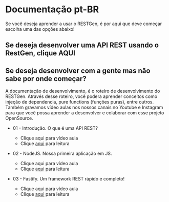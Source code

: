 # Documentação pt-BR

Se você deseja aprender a usar o RESTGen, é por aqui que deve começar escolha uma das opções abaixo!

## Se deseja desenvolver uma API REST usando o RestGen, clique AQUI

## Se deseja desenvolver com a gente mas não sabe por onde começar?
A documentação de desenvolvimento, é o roteiro de desenvolvimento do RESTGen. Através desse roteiro, você podera aprender conceitos como injeção de dependencia, pure functions (funções puras), entre outros. Também gravamos vídeo aulas nos nossos canais no Youtube e Instagram para que você possa aprender a desenvolver e colaborar com esse projeto OpenSource.

* 01 - Introdução. O que é uma API REST?
  * Clique aqui para vídeo aula
  * Clique [aqui](./01Introducao.md) para leitura

* 02 - NodeJS. Nossa primeira aplicação em JS.
  * Clique aqui para vídeo aula
  * Clique [aqui](./02NodeJS.md) para leitura

* 03 - Fastify. Um framework REST rápido e completo!
  * Clique aqui para vídeo aula
  * Clique [aqui](./03Fastify.md) para leitura
